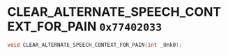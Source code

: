 # CLEAR_ALTERNATE_SPEECH_CONTEXT_FOR_PAIN `0x77402033`

```cpp
void CLEAR_ALTERNATE_SPEECH_CONTEXT_FOR_PAIN(int _Unk0);
```